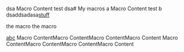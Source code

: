 dsa Macro Content test dsa# My macros
a Macro Content test b
dsaddsadasa[stuff](https://google.com?q=abc)

the macro the macro 

[abc](https://google.com?q=def)
Macro ContentMacro ContentMacro ContentMacro Content
Macro ContentMacro ContentMacro ContentMacro Content